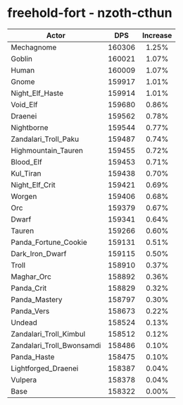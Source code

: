 # freehold-fort - nzoth-cthun
| Actor | DPS | Increase |
|---|:---:|:---:|
|Mechagnome|160306|1.25%|
|Goblin|160021|1.07%|
|Human|160009|1.07%|
|Gnome|159917|1.01%|
|Night_Elf_Haste|159914|1.01%|
|Void_Elf|159680|0.86%|
|Draenei|159562|0.78%|
|Nightborne|159544|0.77%|
|Zandalari_Troll_Paku|159487|0.74%|
|Highmountain_Tauren|159455|0.72%|
|Blood_Elf|159453|0.71%|
|Kul_Tiran|159438|0.70%|
|Night_Elf_Crit|159421|0.69%|
|Worgen|159406|0.68%|
|Orc|159379|0.67%|
|Dwarf|159341|0.64%|
|Tauren|159266|0.60%|
|Panda_Fortune_Cookie|159131|0.51%|
|Dark_Iron_Dwarf|159115|0.50%|
|Troll|158910|0.37%|
|Maghar_Orc|158892|0.36%|
|Panda_Crit|158829|0.32%|
|Panda_Mastery|158797|0.30%|
|Panda_Vers|158673|0.22%|
|Undead|158524|0.13%|
|Zandalari_Troll_Kimbul|158512|0.12%|
|Zandalari_Troll_Bwonsamdi|158486|0.10%|
|Panda_Haste|158475|0.10%|
|Lightforged_Draenei|158387|0.04%|
|Vulpera|158378|0.04%|
|Base|158322|0.00%|
